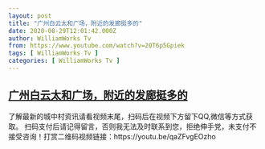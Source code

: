 ```yaml
---
layout: post
title: "广州白云太和广场，附近的发廊挺多的"
date: 2020-08-29T12:01:42.000Z
author: WilliamWorks Tv
from: https://www.youtube.com/watch?v=20T6p5Gpiek
tags: [ WilliamWorks Tv ]
categories: [ WilliamWorks Tv ]
---
```

<!--1598702502000-->
[广州白云太和广场，附近的发廊挺多的](https://www.youtube.com/watch?v=20T6p5Gpiek)
------

<div>
了解最新的城中村资讯请看视频末尾，扫码后在视频下方留下QQ,微信等方式获取。 扫码支付后请记得留言，否则我无法及时联系到您，拒绝伸手党，未支付不接受咨询！打赏二维码视频链接：https://youtu.be/qaZFvgEOzho
</div>

